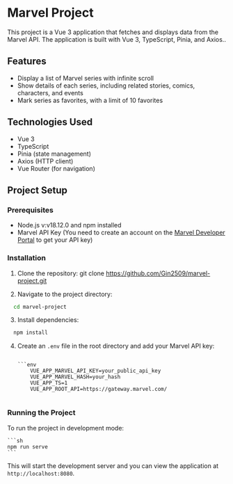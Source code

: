 # Marvel Project

This project is a Vue 3 application that fetches and displays data from the Marvel API. The application is built with Vue 3, TypeScript, Pinia, and Axios..

## Features

- Display a list of Marvel series with infinite scroll
- Show details of each series, including related stories, comics, characters, and events
- Mark series as favorites, with a limit of 10 favorites

## Technologies Used

- Vue 3
- TypeScript
- Pinia (state management)
- Axios (HTTP client)
- Vue Router (for navigation)

## Project Setup

### Prerequisites

- Node.js v:v18.12.0 and npm installed
- Marvel API Key (You need to create an account on the [Marvel Developer Portal](https://developer.marvel.com/) to get your API key)

### Installation

1. Clone the repository:
    git clone https://github.com/Gin2509/marvel-project.git

2. Navigate to the project directory:
  ```sh
    cd marvel-project
  ```

3. Install dependencies:
  ```sh
    npm install
  ```

4. Create an `.env` file in the root directory and add your Marvel API key:

    ```env
       
    ```env
        VUE_APP_MARVEL_API_KEY=your_public_api_key
        VUE_APP_MARVEL_HASH=your_hash
        VUE_APP_TS=1
        VUE_APP_ROOT_API=https://gateway.marvel.com/
    ```
    ```
### Running the Project

To run the project in development mode:

    ```sh
    npm run serve
    ```

This will start the development server and you can view the application at `http://localhost:8080`.
